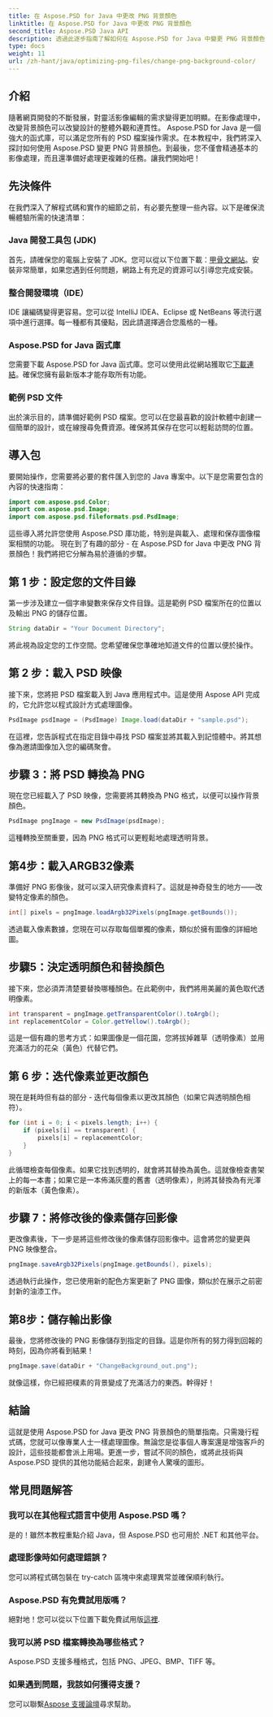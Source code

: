 ```yaml
---
title: 在 Aspose.PSD for Java 中更改 PNG 背景顏色
linktitle: 在 Aspose.PSD for Java 中更改 PNG 背景顏色
second_title: Aspose.PSD Java API
description: 透過此逐步指南了解如何在 Aspose.PSD for Java 中變更 PNG 背景顏色。包括簡單的說明和實際範例。
type: docs
weight: 11
url: /zh-hant/java/optimizing-png-files/change-png-background-color/
---
```

## 介紹
隨著網頁開發的不斷發展，對靈活影像編輯的需求變得更加明顯。在影像處理中，改變背景顏色可以改變設計的整體外觀和連貫性。 Aspose.PSD for Java 是一個強大的函式庫，可以滿足您所有的 PSD 檔案操作需求。在本教程中，我們將深入探討如何使用 Aspose.PSD 變更 PNG 背景顏色。到最後，您不僅會精通基本的影像處理，而且還準備好處理更複雜的任務。讓我們開始吧！
## 先決條件
在我們深入了解程式碼和實作的細節之前，有必要先整理一些內容。以下是確保流暢體驗所需的快速清單：
### Java 開發工具包 (JDK)
首先，請確保您的電腦上安裝了 JDK。您可以從以下位置下載：[甲骨文網站](https://www.oracle.com/java/technologies/javase-downloads.html)。安裝非常簡單，如果您遇到任何問題，網路上有充足的資源可以引導您完成安裝。
### 整合開發環境（IDE）
IDE 讓編碼變得更容易。您可以從 IntelliJ IDEA、Eclipse 或 NetBeans 等流行選項中進行選擇。每一種都有其優點，因此請選擇適合您風格的一種。
### Aspose.PSD for Java 函式庫
您需要下載 Aspose.PSD for Java 函式庫。您可以使用此從網站獲取它[下載連結](https://releases.aspose.com/psd/java/)。確保您擁有最新版本才能存取所有功能。
### 範例 PSD 文件
出於演示目的，請準備好範例 PSD 檔案。您可以在您最喜歡的設計軟體中創建一個簡單的設計，或在線搜尋免費資源。確保將其保存在您可以輕鬆訪問的位置。
## 導入包
要開始操作，您需要將必要的套件匯入到您的 Java 專案中。以下是您需要包含的內容的快速指南：
```java
import com.aspose.psd.Color;
import com.aspose.psd.Image;
import com.aspose.psd.fileformats.psd.PsdImage;
```
這些導入將允許您使用 Aspose.PSD 庫功能，特別是與載入、處理和保存圖像檔案相關的功能。
現在到了有趣的部分 - 在 Aspose.PSD for Java 中更改 PNG 背景顏色！我們將把它分解為易於遵循的步驟。
## 第 1 步：設定您的文件目錄
第一步涉及建立一個字串變數來保存文件目錄。這是範例 PSD 檔案所在的位置以及輸出 PNG 的儲存位置。
```java
String dataDir = "Your Document Directory";
```
將此視為設定您的工作空間。您希望確保您準確地知道文件的位置以便於操作。
## 第 2 步：載入 PSD 映像
接下來，您將把 PSD 檔案載入到 Java 應用程式中。這是使用 Aspose API 完成的，它允許您以程式設計方式處理圖像。
```java
PsdImage psdImage = (PsdImage) Image.load(dataDir + "sample.psd");
```
在這裡，您告訴程式在指定目錄中尋找 PSD 檔案並將其載入到記憶體中。將其想像為邀請圖像加入您的編碼聚會。
## 步驟 3：將 PSD 轉換為 PNG
現在您已經載入了 PSD 映像，您需要將其轉換為 PNG 格式，以便可以操作背景顏色。
```java
PsdImage pngImage = new PsdImage(psdImage);
```
這種轉換至關重要，因為 PNG 格式可以更輕鬆地處理透明背景。
## 第4步：載入ARGB32像素
準備好 PNG 影像後，就可以深入研究像素資料了。這就是神奇發生的地方——改變特定像素的顏色。
```java
int[] pixels = pngImage.loadArgb32Pixels(pngImage.getBounds());
```
透過載入像素數據，您現在可以存取每個單獨的像素，類似於擁有圖像的詳細地圖。
## 步驟5：決定透明顏色和替換顏色
接下來，您必須弄清楚要替換哪種顏色。在此範例中，我們將用美麗的黃色取代透明像素。
```java
int transparent = pngImage.getTransparentColor().toArgb();
int replacementColor = Color.getYellow().toArgb();
```
這是一個有趣的思考方式：如果圖像是一個花園，您將拔掉雜草（透明像素）並用充滿活力的花朵（黃色）代替它們。
## 第 6 步：迭代像素並更改顏色
現在是耗時但有益的部分 - 迭代每個像素以更改其顏色（如果它與透明顏色相符）。
```java
for (int i = 0; i < pixels.length; i++) {
    if (pixels[i] == transparent) {
        pixels[i] = replacementColor;
    }
}
```
此循環檢查每個像素。如果它找到透明的，就會將其替換為黃色。這就像檢查書架上的每一本書；如果它是一本佈滿灰塵的舊書（透明像素），則將其替換為有光澤的新版本（黃色像素）。
## 步驟 7：將修改後的像素儲存回影像
更改像素後，下一步是將這些修改後的像素儲存回影像中。這會將您的變更與 PNG 映像整合。
```java
pngImage.saveArgb32Pixels(pngImage.getBounds(), pixels);
```
透過執行此操作，您已使用新的配色方案更新了 PNG 圖像，類似於在展示之前密封新的油漆工作。
## 第8步：儲存輸出影像
最後，您將修改後的 PNG 影像儲存到指定的目錄。這是你所有的努力得到回報的時刻，因為你將看到結果！
```java
pngImage.save(dataDir + "ChangeBackground_out.png");
```
就像這樣，你已經把樸素的背景變成了充滿活力的東西。幹得好！
## 結論
這就是使用 Aspose.PSD for Java 更改 PNG 背景顏色的簡單指南。只需幾行程式碼，您就可以像專業人士一樣處理圖像。無論您是從事個人專案還是增強客戶的設計，這些技能都會派上用場。更進一步，嘗試不同的顏色，或將此技術與 Aspose.PSD 提供的其他功能結合起來，創建令人驚嘆的圖形。
## 常見問題解答
### 我可以在其他程式語言中使用 Aspose.PSD 嗎？  
是的！雖然本教程重點介紹 Java，但 Aspose.PSD 也可用於 .NET 和其他平台。
### 處理影像時如何處理錯誤？  
您可以將程式碼包裝在 try-catch 區塊中來處理異常並確保順利執行。
### Aspose.PSD 有免費試用版嗎？  
絕對地！您可以從以下位置下載免費試用版[這裡](https://releases.aspose.com/).
### 我可以將 PSD 檔案轉換為哪些格式？  
Aspose.PSD 支援多種格式，包括 PNG、JPEG、BMP、TIFF 等。
### 如果遇到問題，我該如何獲得支援？  
您可以聯繫[Aspose 支援論壇](https://forum.aspose.com/c/psd/34)尋求幫助。